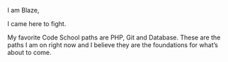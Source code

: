 I am Blaze,

I came here to fight.

My favorite Code School paths are PHP, Git and Database. These are the paths I am on right now and I believe they are the foundations for what’s about to come.

